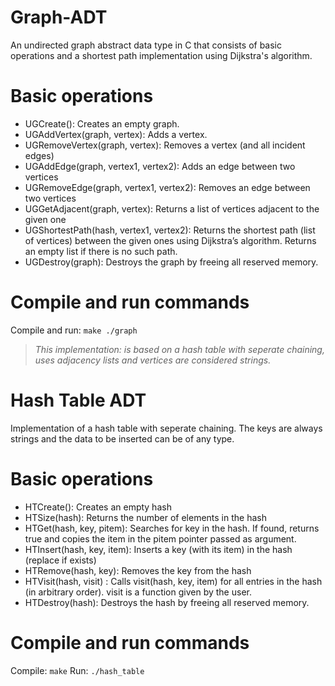 # Graph-ADT
An undirected graph abstract data type in C that consists of basic operations and a shortest path implementation using Dijkstra's algorithm.

# Basic operations
- UGCreate(): Creates an empty graph.
- UGAddVertex(graph, vertex): Adds a vertex.
- UGRemoveVertex(graph, vertex): Removes a vertex (and all incident edges)
- UGAddEdge(graph, vertex1, vertex2): Adds an edge between two vertices
- UGRemoveEdge(graph, vertex1, vertex2): Removes an edge between two vertices
- UGGetAdjacent(graph, vertex): Returns a list of vertices adjacent to the given one
- UGShortestPath(hash, vertex1, vertex2): Returns the shortest path (list of vertices) between the given ones using Dijkstra’s algorithm. Returns an empty list if there is no such path.
- UGDestroy(graph): Destroys the graph by freeing all reserved memory.

# Compile and run commands

Compile and run: ```make
./graph```

> *This implementation: is based on a hash table with seperate chaining, uses adjacency lists and vertices are considered strings.*

# Hash Table ADT
Implementation of a hash table with seperate chaining. The keys are always strings and the data to be inserted can be of any type.

# Basic operations
- HTCreate(): Creates an empty hash
- HTSize(hash): Returns the number of elements in the hash
- HTGet(hash, key, pitem): Searches for key in the hash. If found, returns true and copies the item in the pitem pointer passed as argument.
- HTInsert(hash, key, item): Inserts a key (with its item) in the hash (replace if exists)
- HTRemove(hash, key): Removes the key from the hash
- HTVisit(hash, visit) : Calls visit(hash, key, item) for all entries in the hash (in arbitrary order). visit is a function given by the user.
- HTDestroy(hash): Destroys the hash by freeing all reserved memory.

# Compile and run commands

Compile: `make`
Run: `./hash_table`
